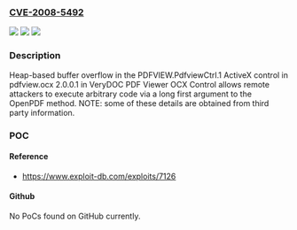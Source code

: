 ### [CVE-2008-5492](https://cve.mitre.org/cgi-bin/cvename.cgi?name=CVE-2008-5492)
![](https://img.shields.io/static/v1?label=Product&message=n%2Fa&color=blue)
![](https://img.shields.io/static/v1?label=Version&message=n%2Fa&color=blue)
![](https://img.shields.io/static/v1?label=Vulnerability&message=n%2Fa&color=brighgreen)

### Description

Heap-based buffer overflow in the PDFVIEW.PdfviewCtrl.1 ActiveX control in pdfview.ocx 2.0.0.1 in VeryDOC PDF Viewer OCX Control allows remote attackers to execute arbitrary code via a long first argument to the OpenPDF method.  NOTE: some of these details are obtained from third party information.

### POC

#### Reference
- https://www.exploit-db.com/exploits/7126

#### Github
No PoCs found on GitHub currently.

